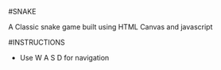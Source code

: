 #SNAKE

A Classic snake game built using HTML Canvas and javascript

#INSTRUCTIONS

 - Use W A S D for navigation

